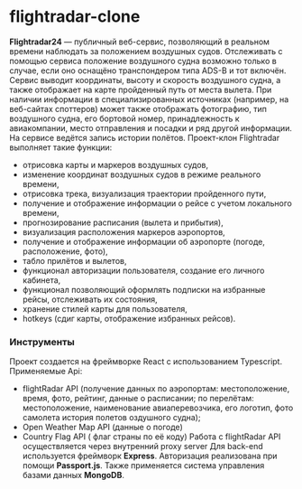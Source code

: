# flightradar-clone

**Flightradar24** — публичный веб-сервис, позволяющий в реальном времени наблюдать за положением воздушных судов. Отслеживать с помощью сервиса положение воздушного судна возможно только в случае, если оно оснащёно транспондером типа ADS-B и тот включён. Сервис выводит координаты, высоту и скорость воздушного судна, а также отображает на карте пройденный путь от места вылета. При наличии информации в специализированных источниках (например, на веб-сайтах споттеров) может также отображать фотографию, тип воздушного судна, его бортовой номер, принадлежность к авиакомпании, место отправления и посадки и ряд другой информации. На сервисе ведётся запись истории полётов.
Проект-клон Flightradar выполняет такие функции:
 - отрисовка карты и маркеров воздушных судов,
 - изменение координат воздушных судов в режиме реального времени, 
 - отрисовка трека, визуализация траектории пройденного пути, 
 - получение и отображение информации о рейсе с учетом локального времени, 
 - прогнозирование расписания (вылета и прибытия), 
 - визуализация расположения маркеров аэропортов,
 - получение и отображение информации об аэропорте (погоде, расположение, фото), 
 - табло прилётов и вылетов,
 - функционал авторизации пользователя, создание его личного кабинета,
 - функционал позволяющий оформлять подписки на избранные рейсы, отслеживать их состояния, 
 - хранение стилей карты для пользователя,
 - hotkeys (сдиг карты, отображение избранных рейсов).

### Инструменты
Проект создается на фреймворке React с использованием Typescript. Применяемые Api:
 - flightRadar API (получение данных по аэропортам: местоположение, время, фото, рейтинг, данные о расписании; 
 по перелётам: местоположение, наименование авиаперевозчика, его логотип, фото самолета история полетов оздушного судна);
 - Open Weather Map API (данные о погоде)
 - Country Flag API  ( флаг страны по её коду)
Работа с flightRadar API осуществляется через внутренний proxy server
Для back-end используется фреймворк **Express**. Авторизация реализована при помощи **Passport.js**. Также применяется система управления базами данных **MongoDB**.
